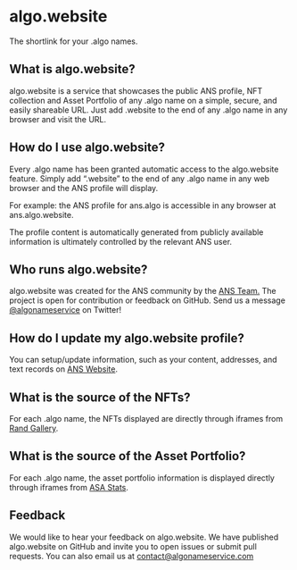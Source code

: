 # algo.website
The shortlink for your .algo names.

## What is algo.website?
algo.website is a service that showcases the public ANS profile,  NFT collection and Asset Portfolio of any .algo name on a simple, secure, and easily shareable URL. Just add .website to the end of any .algo name in any browser and visit the URL.

## How do I use algo.website?

Every .algo name has been granted automatic access to the algo.website feature. Simply add “.website” to the end of any .algo name in any web browser and the ANS profile will display.

For example: the ANS profile for ans.algo is accessible in any browser at ans.algo.website.

The profile content is automatically generated from publicly available information is ultimately controlled by the relevant ANS user.

## Who runs algo.website?

algo.website was created for the ANS community by the [ANS Team.](https://algonameservice.com/team) The 
project is open for contribution or feedback on GitHub. Send us a message [@algonameservice](https://twitter.com/algonameservice) on Twitter!

## How do I update my algo.website profile?

You can setup/update information, such as your content, addresses, and text records on [ANS Website](https://algonameservice.com)</a>.

## What is the source of the NFTs?

For each .algo name, the NFTs displayed are directly through iframes from [Rand Gallery](https://randgallery.com).

## What is the source of the Asset Portfolio?

For each .algo name, the asset portfolio information is displayed directly through iframes from [ASA Stats](https://asastats.com).

## Feedback
We would like to hear your feedback on algo.website. We have published algo.website on GitHub and invite you to open issues or submit pull requests. You can also email us at [contact@algonameservice.com](mailto:contact@algonameservice.com)


